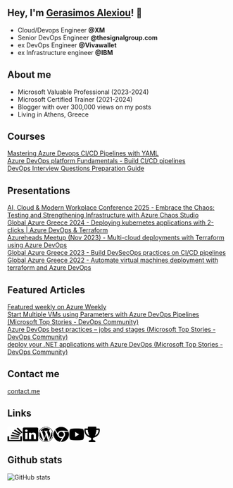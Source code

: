 
## Hey, I'm <a href="https://geralexgr.com" target="_blank">Gerasimos Alexiou</a>! 👋

- Cloud/Devops Engineer **@XM**
- Senior DevOps Engineer **@thesignalgroup.com**
- ex DevOps Engineer  **@Vivawallet**  
- ex Infrastructure engineer **@IBM**


## About me 
- Microsoft Valuable Professional (2023-2024)
- Microsoft Certified Trainer (2021-2024)
- Blogger with over 300,000 views on my posts  
- Living in Athens, Greece

## Courses
[Mastering Azure Devops CI/CD Pipelines with YAML](https://www.udemy.com/course/mastering-azure-devops-cicd-pipelines-with-yaml)  
[Azure DevOps platform Fundamentals - Build CI/CD pipelines](https://www.udemy.com/course/azure-devops-platform-fundamentals-build-cicd-pipelines/)  
[DevOps Interview Questions Preparation Guide](https://www.udemy.com/course/devops-interview-questions-preparation-guide/)  


## Presentations
[AI, Cloud & Modern Workplace Conference 2025 - Embrace the Chaos: Testing and Strengthening Infrastructure with Azure Chaos Studio](https://aicmwc2025.azurewebsites.net/Alexiou_Gerasimos)  
[Global Azure Greece 2024 - Deploying kubernetes applications with 2-clicks | Azure DevOps & Terraform](https://globalazure.net/sessions/665238)  
[Azureheads Meetup (Nov 2023) - Multi-cloud deployments with Terraform using Azure DevOps](https://www.azureheads.gr/2023/11/36-azureheads-meetup-%ce%bc%ce%b9%ce%b1-%ce%b2%cf%81%ce%b1%ce%b4%ce%b9%ce%ac-%ce%b3%ce%bd%cf%8e%cf%83%ce%b7%cf%82-%ce%ba%ce%b1%ce%b9-%ce%b4%ce%b9%ce%ba%cf%84%cf%8d%cf%89%cf%83%ce%b7%cf%82/)  
[Global Azure Greece 2023 - Build DevSecOps practices on CI/CD pipelines](https://global-azure-athens-2023.azurewebsites.net)  
[Global Azure Greece 2022 - Automate virtual machines deployment with terraform and Azure DevOps](https://global-azure-greece-2022.azurewebsites.net/)

## Featured Articles
[Featured weekly on Azure Weekly](https://azureweekly.info)  
[Start Multiple VMs using Parameters with Azure DevOps Pipelines (Microsoft Top Stories - DevOps Community)](https://devblogs.microsoft.com/devops/top-stories-from-the-microsoft-devops-community-06-13-2022/)  
[Azure DevOps best practices – jobs and stages (Microsoft Top Stories - DevOps Community)](https://devblogs.microsoft.com/devops/top-stories-from-the-microsoft-devops-community-2022-02-18/)  
[deploy your .NET applications with Azure DevOps (Microsoft Top Stories - DevOps Community)](https://devblogs.microsoft.com/devops/top-stories-from-the-microsoft-devops-community-2022-01-28/)  




## Contact me

[contact.me](https://blog.geralexgr.com/contact)

## Links




[<img align="left" alt="StackOverflow" width="35px" height="35px"  src="assets/stack-overflow-brands.svg" />][stackoverflow]
[<img align="left" alt="Linkedin" width="35px" height="35px"  src="assets/linkedin-brands.svg" />][linkedin]
[<img align="left" alt="blog" width="35px" height="35px"  src="assets/wordpress-brands.svg" />][blog]
[<img align="left" alt="site" width="35px" height="35px"  src="assets/chrome-brands.svg" />][site]
[<img align="left" alt="youtube" width="35px" height="35px"  src="assets/youtube-brands.svg" />][youtube]
[<img align="left" alt="youtube" width="35px" height="35px"  src="assets/trophy.svg" />][credly]

<br />
<br />


 ## Github stats
<!-- ![Metrics](https://metrics.lecoq.io/geralexgr?template=classic&repositories.forks=true&isocalendar=1&languages=1&habits=1&gists=1&base=header%2C%20activity%2C%20community%2C%20repositories%2C%20metadata&base.indepth=false&base.hireable=false&isocalendar=false&isocalendar.duration=half-year&languages=false&languages.ignored=html%2Cjavascript&languages.limit=8&languages.threshold=0%25&languages.other=false&languages.colors=github&languages.sections=most-used&languages.indepth=false&languages.analysis.timeout=15&languages.categories=markup%2C%20programming&languages.recent.categories=markup%2C%20programming&languages.recent.load=300&languages.recent.days=14&habits=false&habits.from=200&habits.days=14&habits.facts=true&habits.charts=false&habits.charts.type=classic&habits.trim=false&habits.languages.limit=8&habits.languages.threshold=0%25&gists=false&config.timezone=Europe%2FAthens) -->

![GitHub stats](https://github-readme-stats.vercel.app/api?username=geralexgr&show_icons=true&theme=transparent&cache_seconds=32600)

<!---
[![GeralexGR's GitHub stats](https://github-readme-stats.vercel.app/api?username=geralexgr)](https://github.com/geralexgr/github/blob/main/README.md)

[![Top Langs](https://github-readme-stats.vercel.app/api/top-langs/?username=geralexgr&layout=compact)](https://github.com/geralexgr/github/blob/main/README.md)
--->


[stackoverflow]: https://stackoverflow.com/users/1509124/geralexgr
[linkedin]: https://linkedin.com/in/geralexgr
[blog]: https://blog.geralexgr.com
[youtube]: https://www.youtube.com/@geralexgr
[site]: https://geralexgr.com
[credly]: https://www.credly.com/users/gerasimos.alexiou/badges
